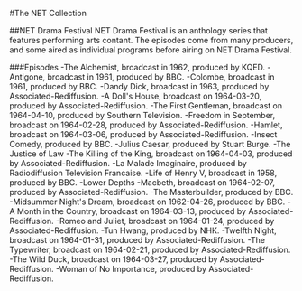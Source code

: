 #The NET Collection

##NET Drama Festival
NET Drama Festival is an anthology series that features performing arts contant.  The episodes come from many producers, and some aired as individual programs before airing on NET Drama Festival.

###Episodes
-The Alchemist, broadcast in 1962, produced by KQED.
-Antigone, broadcast in 1961, produced by BBC.
-Colombe, broadcast in 1961, produced by BBC.
-Dandy Dick, broadcast in 1963, produced by Associated-Rediffusion.
-A Doll's House, broadcast on 1964-03-20, produced by Associated-Rediffusion.
-The First Gentleman, broadcast on 1964-04-10, produced by Southern Television.
-Freedom in September, broadcast on 1964-02-28, produced by Associated-Rediffusion.
-Hamlet, broadcast on 1964-03-06, produced by Associated-Rediffusion.
-Insect Comedy, produced by BBC.
-Julius Caesar, produced by Stuart Burge.
-The Justice of Law
-The Killing of the King, broadcast on 1964-04-03, produced by Associated-Rediffusion.
-La Malade Imaginaire, produced by Radiodiffusion Television Francaise.
-Life of Henry V, broadcast in 1958, produced by BBC.
-Lower Depths
-Macbeth, broadcast on 1964-02-07, produced by Associated-Rediffusion.
-The Masterbuilder, produced by BBC.
-Midsummer Night's Dream, broadcast on 1962-04-26, produced by BBC.
-A Month in the Country, broadcast on 1964-03-13, produced by Associated-Rediffusion.
-Romeo and Juliet, broadcast on 1964-01-24, produced by Associated-Rediffusion.
-Tun Hwang, produced by NHK.
-Twelfth Night, broadcast on 1964-01-31, produced by Associated-Rediffusion.
-The Typewriter, broadcast on 1964-02-21, produced by Associated-Rediffusion.
-The Wild Duck, broadcast on 1964-03-27, produced by Associated-Rediffusion.
-Woman of No Importance, produced by Associated-Rediffusion.
